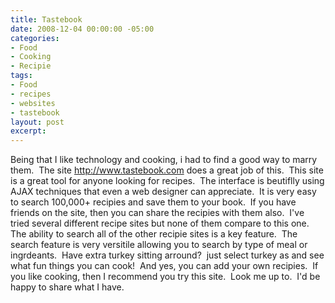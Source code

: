 ```yaml
---
title: Tastebook
date: 2008-12-04 00:00:00 -05:00
categories:
- Food
- Cooking
- Recipie
tags:
- Food
- recipes
- websites
- tastebook
layout: post
excerpt: 
---
```


Being that I like technology and cooking, i had to find a good way to marry them.&nbsp; The site <a href="http://www.tastebook.com" target="_blank">http://www.tastebook.com</a> does a great job of this.&nbsp; This site is a great tool for anyone looking for recipes.&nbsp; The interface is beutiflly using AJAX techniques that even a web designer can appreciate.&nbsp; It is very easy to search 100,000+ recipies and save them to your book.&nbsp; If you have friends on the site, then you can share the recipies with them also.&nbsp; I've tried several different recipe sites but none of them compare to this one.&nbsp; The ability to search all of the other recipie sites is a key feature.&nbsp; The search feature is very versitile allowing you to search by type of meal or ingrdeants.&nbsp; Have extra turkey sitting arround?&nbsp; just select turkey as and see what fun things you can cook!&nbsp; And yes, you can add your own recipies.&nbsp; If you like cooking, then I recommend you try this site.&nbsp; Look me up to.&nbsp; I'd be happy to share what I have.
